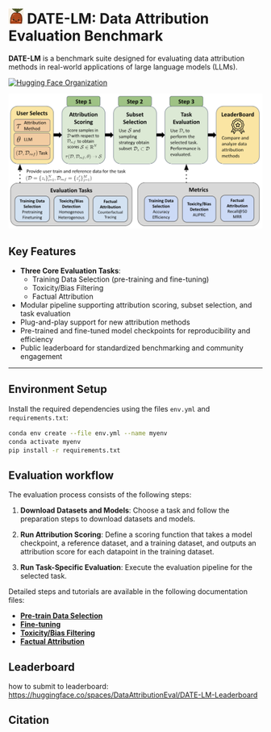 # <img src="assets/logo.png" alt="DATE-LM Logo" width="30">  DATE-LM: Data Attribution Evaluation Benchmark
**DATE-LM** is a benchmark suite designed for evaluating data attribution methods in real-world applications of large language models (LLMs).


[![Hugging Face Organization](https://img.shields.io/badge/%F0%9F%A4%97%20Hugging%20Face-DataAttributionEval-blue?style=flat-square&labelColor=gray)](https://huggingface.co/DataAttributionEval)

![Overview](assets/overview.png)


## Key Features

- **Three Core Evaluation Tasks**:
  - Training Data Selection (pre-training and fine-tuning)
  - Toxicity/Bias Filtering
  - Factual Attribution
- Modular pipeline supporting attribution scoring, subset selection, and task evaluation
- Plug-and-play support for new attribution methods
- Pre-trained and fine-tuned model checkpoints for reproducibility and efficiency
- Public leaderboard for standardized benchmarking and community engagement

---

## Environment Setup

Install the required dependencies using the files `env.yml` and `requirements.txt`:

```bash
conda env create --file env.yml --name myenv
conda activate myenv
pip install -r requirements.txt
```

## Evaluation workflow
The evaluation process consists of the following steps:

1. **Download Datasets and Models**: Choose a task and follow the preparation steps to download datasets and models.  

2. **Run Attribution Scoring**: Define a scoring function that takes a model checkpoint, a reference dataset, and a training dataset, and outputs an attribution score for each datapoint in the training dataset. 

3. **Run Task-Specific Evaluation**: Execute the evaluation pipeline for the selected task.

Detailed steps and tutorials are available in the following documentation files:

- **[Pre-train Data Selection](pretrain_data_selection.md)**
- **[Fine-tuning](finetune_data_selection.md)**
- **[Toxicity/Bias Filtering](Applications.md)**
- **[Factual Attribution](Applications.md)**


## Leaderboard
how to submit to leaderboard: 
https://huggingface.co/spaces/DataAttributionEval/DATE-LM-Leaderboard

## Citation